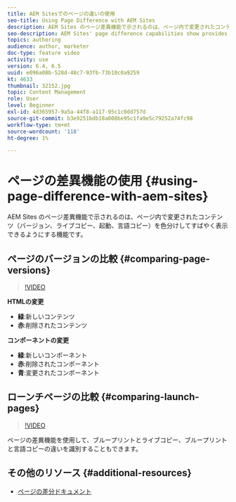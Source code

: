 ```yaml
---
title: AEM Sitesでのページの違いの使用
seo-title: Using Page Difference with AEM Sites
description: AEM Sites のページ差異機能で示されるのは、ページ内で変更されたコンテンツ（バージョン、ライブコピー、起動、言語コピー）を色分けしてすばやく表示できるようにする機能です。
seo-description: AEM Sites' page difference capabilities show provides a quick, color-coded view of what content has changed in a page (version, live copy, launches, language copy).
topics: authoring
audience: author, marketer
doc-type: feature video
activity: use
version: 6.4, 6.5
uuid: e096a08b-528d-48c7-93fb-73b10c0a9259
kt: 4633
thumbnail: 32152.jpg
topic: Content Management
role: User
level: Beginner
exl-id: 4d365957-9a5a-44f8-a117-95c1c0dd757d
source-git-commit: b3e9251bdb18a008be95c1fa9e5c79252a74fc98
workflow-type: tm+mt
source-wordcount: '118'
ht-degree: 1%

---
```


# ページの差異機能の使用 {#using-page-difference-with-aem-sites}

AEM Sites のページ差異機能で示されるのは、ページ内で変更されたコンテンツ（バージョン、ライブコピー、起動、言語コピー）を色分けしてすばやく表示できるようにする機能です。

## ページのバージョンの比較 {#comparing-page-versions}

>[!VIDEO](https://video.tv.adobe.com/v/32152?quality=12&learn=on)

**HTMLの変更**

* **緑**:新しいコンテンツ
* **赤**:削除されたコンテンツ

**コンポーネントの変更**

* **緑**:新しいコンポーネント
* **赤**:削除されたコンポーネント
* **青**:変更されたコンポーネント

## ローンチページの比較 {#comparing-launch-pages}

>[!VIDEO](https://video.tv.adobe.com/v/17746?quality=12&learn=on)

ページの差異機能を使用して、ブループリントとライブコピー、ブループリントと言語コピーの違いを識別することもできます。

## その他のリソース {#additional-resources}

* [ページの差分ドキュメント](https://experienceleague.adobe.com/docs/experience-manager-65/authoring/siteandpage/page-diff.html)

